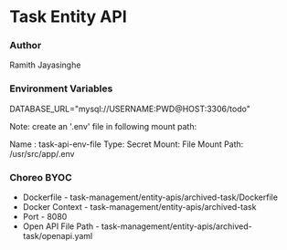 # Task Entity API

### Author

Ramith Jayasinghe

### Environment Variables

DATABASE_URL="mysql://USERNAME:PWD@HOST:3306/todo"

Note: create an '.env' file in following mount path:

Name : task-api-env-file
Type: Secret
Mount: File
Mount Path: /usr/src/app/.env

### Choreo BYOC

- Dockerfile - task-management/entity-apis/archived-task/Dockerfile
- Docker Context - task-management/entity-apis/archived-task
- Port - 8080
- Open API File Path - task-management/entity-apis/archived-task/openapi.yaml